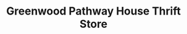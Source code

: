 ---
title: "Greenwood Pathway House Thrift Store"
url: /greenwood/greenwood-pathway-house-thrift-store/
shop: Gebrauchtwaren
---
